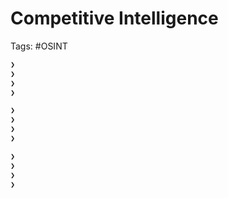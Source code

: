 # Competitive Intelligence 

Tags: #OSINT 

```bash 
❯ 
❯ 
❯ 
❯ 
```

```bash 
❯ 
❯ 
❯ 
❯ 
```

```bash 
❯ 
❯ 
❯ 
❯ 
```